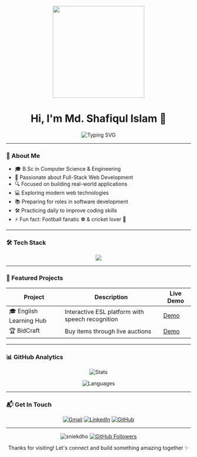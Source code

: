 <p align="center">
  <img src="https://raw.githubusercontent.com/sniekdho/sniekdho/main/cartoon-laptop.jpg" width="250" height="250" />
</p>
<h1 align="center">Hi, I'm Md. Shafiqul Islam 👋</h1>

<div align="center">
  <img src="https://readme-typing-svg.demolab.com?font=Fira+Code&pause=1000&color=FFD700&center=true&width=435&lines=Passionate+Web+Developer;Compiling+Dreams+into+Reality;Continuous+Learner" alt="Typing SVG" />
</div>

---

### 🧠 About Me

- 🎓 B.Sc in Computer Science & Engineering
- 🚀 Passionate about Full-Stack Web Development
- 🔍 Focused on building real-world applications
- 💻 Exploring modern web technologies
- 📚 Preparing for roles in software development
- 🛠️ Practicing daily to improve coding skills
- ⚡ Fun fact: Football fanatic ⚽ & cricket lover 🏏

---

### 🛠️ Tech Stack

<p align="center">
  <img src="https://skillicons.dev/icons?i=html,css,tailwind,js,react,nodejs,mongodb,express,vite,github,git,figma,c,cpp,java" />
</p>

---

### 📂 Featured Projects

<div align="center">

| Project | Description | Live Demo |
|---------|-------------|-----------|
| 🎓 English Learning Hub | Interactive ESL platform with speech recognition | [Demo](https://english-window.netlify.app/) |
| 🏆 BidCraft | Buy items through live auctions | [Demo](https://auctions-gallery.netlify.app/) |

</div>

---

### 📊 GitHub Analytics

<div align="center">
  
![Stats](https://github-readme-stats.vercel.app/api?username=sniekdho&show_icons=true&theme=radical&hide_border=true&bg_color=30,0f0c29,302b63&title_color=fff&icon_color=FFD700&custom_title=My%20Development%20Activity)
  
![Languages](https://github-readme-stats.vercel.app/api/top-langs/?username=sniekdho&layout=compact&theme=radical&hide_border=true&bg_color=30,0f0c29,302b63&title_color=fff)

</div>

---

### 📬 Get In Touch

<div align="center">

[![Gmail](https://img.shields.io/badge/Gmail-D14836?style=for-the-badge&logo=gmail&logoColor=white)](mailto:sniekdho@gmail.com)
[![LinkedIn](https://img.shields.io/badge/LinkedIn-0077B5?style=for-the-badge&logo=linkedin&logoColor=white)](https://www.linkedin.com/in/md-shafiqul-islam-754a19183/)
[![GitHub](https://img.shields.io/badge/GitHub-100000?style=for-the-badge&logo=github&logoColor=white)](https://github.com/sniekdho)

</div>

---

<p align="center">
  <img src="https://komarev.com/ghpvc/?username=sniekdho&label=Profile%20Views&color=0e75b6&style=flat" alt="sniekdho" /> 
  <a href="https://github.com/sniekdho?tab=followers"><img src="https://img.shields.io/github/followers/sniekdho?label=Followers&style=social" alt="GitHub Followers"></a>
</p>

<p align="center">
  Thanks for visiting! Let's connect and build something amazing together ✨
</p>
